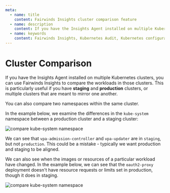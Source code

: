 ```yaml
---
meta:
  - name: title
    content: Fairwinds Insights cluster comparison feature
  - name: description
    content: If you have the Insights Agent installed on multiple Kubernetes clusters, you can use Fairwinds Insights to compare the workloads. Read the documentation.
  - name: keywords
    content: Fairwinds Insights, Kubernetes Audit, Kubernetes configuration validation, cluster comparison
---
```

# Cluster Comparison
If you have the Insights Agent installed on multiple Kubernetes clusters, you
can use Fairwinds Insights to compare the workloads in those clusters.
This is particularly useful if you have **staging** and **production** clusters,
or multiple clusters that are meant to mirror one another.

You can also compare two namespaces within the same cluster.

In the example below, we examine the differences in the `kube-system` namespace
between a production cluster and a staging cluster:

<img :src="$withBase('/img/compare-namespace.png')" alt="compare kube-system namespace">

We can see that `vpa-admission-controller` and `vpa-updater` are in `staging`, but not `production`.
This could be a mistake - typically we want production and staging to be aligned.

We can also see when the images or resources of a particular workload have changed.
In the example below, we can see that the `oauth2-proxy` deployment doesn't have
resource requests or limits set in production, though it does in staging.

<img :src="$withBase('/img/compare-resources.png')" alt="compare kube-system namespace">
